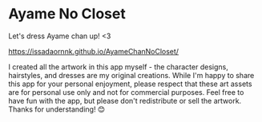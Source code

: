 # Ayame No Closet
Let's dress Ayame chan up! <3

https://issadaornnk.github.io/AyameChanNoCloset/

I created all the artwork in this app myself - the character designs, hairstyles, and dresses are my original creations.
While I'm happy to share this app for your personal enjoyment, please respect that these art assets are for personal use only and not for commercial purposes.
Feel free to have fun with the app, but please don't redistribute or sell the artwork. Thanks for understanding! 😊
